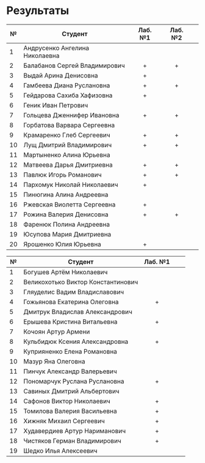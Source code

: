 # Результаты

| №   | Студент                        | Лаб. №1 | Лаб. №2 |     |
| --- | ------------------------------ | :-----: | :-----: | --- |
| 1   | Андрусенко Ангелина Николаевна |         |         |     |
| 2   | Балабанов Сергей Владимирович  |    +    |    +    |     |
| 3   | Выдай Арина Денисовна          |    +    |         |     |
| 4   | Гамбеева Диана Руслановна      |    +    |    +    |     |
| 5   | Гейдарова Сахиба Хафизовна     |    +    |         |     |
| 6   | Геник Иван Петрович            |         |         |     |
| 7   | Гольцева Дженнифер Ивановна    |    +    |    +    |     |
| 8   | Горбатова Варвара Сергеевна    |         |         |     |
| 9   | Крамаренко Глеб Сергеевич      |    +    |    +    |     |
| 10  | Лущ Дмитрий Владимирович       |    +    |    +    |     |
| 11  | Мартыненко Алина Юрьевна       |         |         |     |
| 12  | Матвеева Дарья Дмитриевна      |    +    |    +    |     |
| 13  | Павлюк Игорь Романович         |    +    |    +    |     |
| 14  | Пархомук Николай Николаевич    |    +    |         |     |
| 15  | Пинюгина Алина Андреевна       |         |         |     |
| 16  | Ржевская Виолетта Сергеевна    |    +    |         |     |
| 17  | Рожина Валерия Денисовна       |    +    |    +    |     |
| 18  | Фаренюк Полина Андреевна       |         |         |     |
| 19  | Юсупова Мария Дмитриевна       |         |         |     |
| 20  | Ярошенко Юлия Юрьевна          |    +    |         |     |

| №   | Студент                            | Лаб. №1 |     |     |
| --- | ---------------------------------- | :-----: | --- | --- |
| 1   | Богушев Артём Николаевич           |         |     |     |
| 2   | Великохотько Виктор Константинович |         |     |     |
| 3   | Гляуделис Вадим Владиславович      |         |     |     |
| 4   | Гожьянова Екатерина Олеговна       |    +    |     |     |
| 5   | Дмитрук Владислав Александрович    |         |     |     |
| 6   | Ерышева Кристина Витальевна        |    +    |     |     |
| 7   | Кочоян Артур Армени                |         |     |     |
| 8   | Кульбидюк Ксения Александровна     |    +    |     |     |
| 9   | Куприяненко Елена Романовна        |         |     |     |
| 10  | Мазур Яна Олеговна                 |         |     |     |
| 11  | Пинчук Александр Валерьевич        |         |     |     |
| 12  | Пономарчук Pуслана Pуслановна      |    +    |     |     |
| 13  | Савиных Дмитрий Aльбертович        |         |     |     |
| 14  | Сафонов Виктор Николаевич          |    +    |     |     |
| 15  | Томилова Валерия Васильевна        |    +    |     |     |
| 16  | Хижняк Михаил Сергеевич            |    +    |     |     |
| 17  | Худавердиев Артур Нариманович      |    +    |     |     |
| 18  | Чистяков Герман Владимирович       |    +    |     |     |
| 19  | Шедко Илья Алексеевич              |         |     |     |

